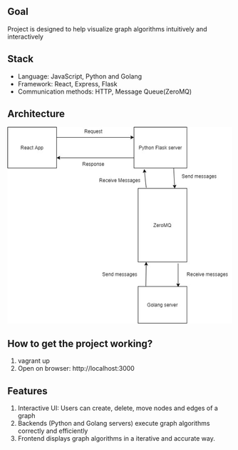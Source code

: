 ## Goal
Project is designed to help visualize graph algorithms intuitively and interactively
## Stack
+ Language: JavaScript, Python and Golang
+ Framework: React, Express, Flask
+ Communication methods: HTTP, Message Queue(ZeroMQ)
## Architecture
![Architecture](/images/383-project.jpg)
## How to get the project working?
1. vagrant up
2. Open on browser: http://localhost:3000                                     
## Features
1. Interactive UI: Users can create, delete, move nodes and edges of a graph
2. Backends (Python and Golang servers) execute graph algorithms correctly and efficiently
3. Frontend displays graph algorithms in a iterative and accurate way.  